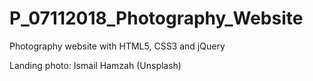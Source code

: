 # P_07112018_Photography_Website
Photography website with HTML5, CSS3 and jQuery

Landing photo: Ismail Hamzah (Unsplash)
